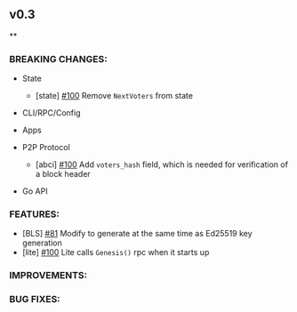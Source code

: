 ## v0.3

\*\*

### BREAKING CHANGES:

- State
  - [state] [\#100](https://github.com/line/tendermint/pull/100) Remove `NextVoters` from state

- CLI/RPC/Config

- Apps

- P2P Protocol
  - [abci] [\#100](https://github.com/line/tendermint/pull/100) Add `voters_hash` field, which is needed for verification of a block header
   
- Go API

### FEATURES:
- [BLS] [\#81](https://github.com/line/tendermint/issues/81) Modify to generate at the same time as Ed25519 key generation
- [lite] [\#100](https://github.com/line/tendermint/pull/100) Lite calls `Genesis()` rpc when it starts up

### IMPROVEMENTS:

### BUG FIXES:
